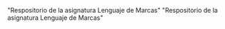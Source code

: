 "Respositorio de la asignatura Lenguaje de Marcas" 
"Respositorio de la asignatura Lenguaje de Marcas" 
